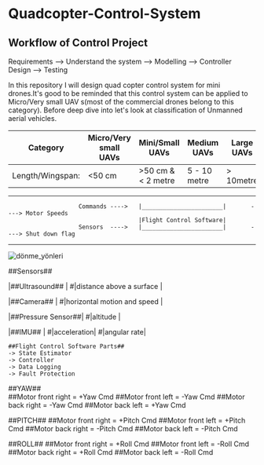 # Quadcopter-Control-System

  ## Workflow of Control Project ##
  
  Requirements --> Understand the system  --> Modelling --> Controller Design --> Testing 

In this repository I will design quad copter control system for mini drones.It's good to be reminded that this control system can be applied to Micro/Very small UAV s(most of the commercial drones belong to this category). Before deep dive into let's look at classification of Unmanned aerial vehicles.
  
  Category             |   Micro/Very small UAVs      |    Mini/Small UAVs      |       Medium UAVs         |    Large UAVs       |               
  ---------------------|------------------------------|-------------------------|---------------------------|---------------------|
  Length/Wingspan:     |         <50 cm               |    >50 cm & < 2 metre   |       5 - 10 metre        |     > 10metre       |
  ---------------------------------------------------------------------------------------------------------------------------------
  
  
                        Commands ---->   |_______________________|       ----> Motor Speeds
                                         |Flight Control Software|
                        Sensors  ---->   |_______________________|       ----> Shut down flag
  
  ------------------------------------------------------------------------------------------------------------------------------------
    
   ![dönme_yönleri](https://user-images.githubusercontent.com/57303760/181937011-3b0ab743-af08-402b-a5af-9f015a8b6266.JPG)
    
   ##Sensors##
      
   |##Ultrasound##           |
   #|distance above a surface |
    
   |##Camera##                  |
   #|horizontal motion and speed |
    
   |##Pressure Sensor##|
   #|altitude           |
    
   |##IMU##     |
   #|acceleration|
   #|angular rate|
    
    
    ##Flight Control Software Parts##
    -> State Estimator
    -> Controller
    -> Data Logging
    -> Fault Protection
    
                                
   ##YAW##        
   ##Motor front right = +Yaw Cmd
   ##Motor front left = -Yaw Cmd
   ##Motor back right = -Yaw Cmd
   ##Motor back left = +Yaw Cmd
   
   
   ##PITCH##
   ##Motor front right = +Pitch Cmd
   ##Motor front left = +Pitch Cmd
   ##Motor back right = -Pitch Cmd
   ##Motor back left = -Pitch Cmd
   

   ##ROLL##
   ##Motor front right = +Roll Cmd
   ##Motor front left = -Roll Cmd
   ##Motor back right = +Roll Cmd
   ##Motor back left = -Roll Cmd
   
   
   
   
